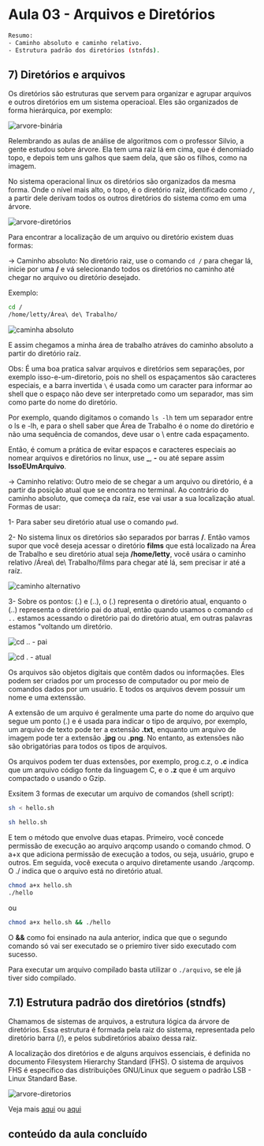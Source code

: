 # Aula 03 - Arquivos e Diretórios

```bash
Resumo:
- Caminho absoluto e caminho relativo.
- Estrutura padrão dos diretórios (stnfds).
```

## 7) Diretórios e arquivos

Os diretórios são estruturas que servem para organizar e agrupar arquivos e outros diretórios em um sistema operacioal. Eles são organizados de forma hierárquica, por exemplo:

![arvore-binária](arvore-binaria.png)

Relembrando as aulas de análise de algoritmos com o professor Silvio, a gente estudou sobre árvore. Ela tem uma raiz lá em cima, que é denomiado topo, e depois tem uns galhos que saem dela, que são os filhos, como na imagem.

No sistema operacional linux os diretórios são organizados da mesma forma. Onde o nível mais alto, o topo, é o diretório raíz, identificado como ```/```, a partir dele derivam todos os outros diretórios do sistema como em uma árvore.

![arvore-diretórios](image.png)

Para encontrar a localização de um arquivo ou diretório existem duas formas:

-> Caminho absoluto: No diretório raiz, use o comando ``` cd / ``` para chegar lá, inicie por uma **/** e vá selecionando todos os diretórios no caminho até chegar no arquivo ou diretório desejado.

Exemplo:

```bash
cd /
/home/letty/Área\ de\ Trabalho/
```

![caminha absoluto](image-1.png)

E assim chegamos a minha área de trabalho atráves do caminho absoluto a partir do diretório raíz.

Obs: É uma boa pratica salvar arquivos e diretórios sem separações, por exemplo isso-e-um-diretorio, pois no shell os espaçamentos são caracteres especiais, e a barra invertida ``` \ ``` é usada como um caracter para informar ao shell que o espaço não deve ser interpretado como um separador, mas sim como parte do nome do diretório.

Por exemplo, quando digitamos o comando ``` ls -lh ``` tem um separador entre o ls e -lh, e para o shell saber que Área de Trabalho é o nome do diretório e não uma sequência de comandos, deve usar o \ entre cada espaçamento.

Então, é comum a prática de evitar espaços e caracteres especiais ao nomear arquivos e diretórios no linux, use **_**, **-** ou até separe assim **IssoEUmArquivo**.

-> Caminho relativo: Outro meio de se chegar a um arquivo ou diretório, é a partir da posição atual que se encontra no terminal. Ao contrário do caminho absoluto, que começa da raíz, ese vai usar a sua localização atual. Formas de usar:

1- Para saber seu diretório atual use o comando ``` pwd ```.

2- No sistema linux os diretórios são separados por barras **/**. Então vamos supor que você deseja acessar o diretório **films** que está localizado na Área de Trabalho e seu diretório atual seja **/home/letty**, você usára o caminho relativo /Área\ de\ Trabalho/films para chegar até lá, sem precisar ir até a raíz.

![caminho alternativo](image-2.png)

3- Sobre os pontos: (.) e (..), o (.) representa o diretório atual, enquanto o (..) representa o diretório pai do atual, então quando usamos o comando ``` cd .. ``` estamos acessando o diretório pai do diretório atual, em outras palavras estamos "voltando um diretório.

![cd .. - pai](image-3.png)

![cd . - atual](image-4.png)

Os arquivos são objetos digitais que contêm dados ou informações. Eles podem ser criados por um processo de computador ou por meio de comandos dados por um usuário. E todos os arquivos devem possuir um nome e uma extenssão.

A extensão de um arquivo é geralmente uma parte do nome do arquivo que segue um ponto (.) e é usada para indicar o tipo de arquivo, por exemplo, um arquivo de texto pode ter a extensão **.txt**, enquanto um arquivo de imagem pode ter a extensão **.jpg** ou **.png**. No entanto, as extensões não são obrigatórias para todos os tipos de arquivos.

Os arquivos podem ter duas extensões, por exemplo, prog.c.z, o **.c** indica que um arquivo código fonte da linguagem C, e o **.z** que é um arquivo compactado o usando o Gzip.

Exsitem 3 formas de executar um arquivo de comandos (shell script):

```bash
sh < hello.sh
```

```bash
sh hello.sh
```

E tem o método que envolve duas etapas. Primeiro, você concede permissão de execução ao arquivo arqcomp usando o comando chmod. O a+x que adiciona permissão de execução a todos, ou seja, usuário, grupo e outros. Em seguida, você executa o arquivo diretamente usando ./arqcomp. O ./ indica que o arquivo está no diretório atual.

```bash
chmod a+x hello.sh
./hello
```

ou

```bash
chmod a+x hello.sh && ./hello
```

O **&&** como foi ensinado na aula anterior, indica que que o segundo comando só vai ser executado se o priemiro tiver sido executado com sucesso.

Para executar um arquivo compilado basta utilizar o ```./arquivo```, se ele já tiver sido compilado.

## 7.1) Estrutura padrão dos diretórios (stndfs)

Chamamos de sistemas de arquivos, a estrutura lógica da árvore de diretórios. Essa estrutura é formada pela raiz do sistema, representada pelo diretório barra (/), e pelos subdiretórios abaixo dessa raiz.

A localização dos diretórios e de alguns arquivos essenciais, é definida no documento Filesystem Hierarchy Standard (FHS). O sistema de arquivos FHS é específico das distribuições GNU/Linux que seguem o padrão LSB - Linux Standard Base.

![arvore-diretorios](diretorios-linux.jpg)

Veja mais [aqui](https://mange.ifrn.edu.br/site/doc-ubuntu-fr2pt_br/arvore-de-diretorios.html) ou [aqui](http://tics.ifsul.edu.br/matriz/conteudo/disciplinas/so/uc/1/2.html)

## conteúdo da aula concluído
